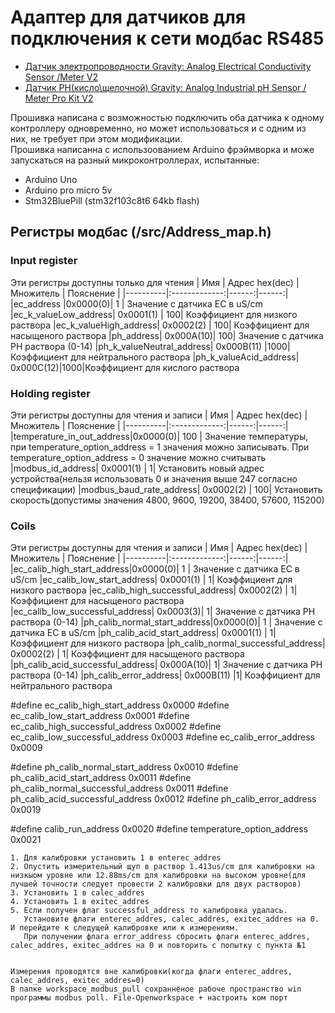 # Адаптер для датчиков для подключения к сети модбас RS485

- [Датчик электропроводности Gravity: Analog Electrical Conductivity Sensor /Meter V2](https://www.dfrobot.com/product-1123.html)
- [Датчик PH(кисло\щелочной) Gravity: Analog Industrial pH Sensor / Meter Pro Kit V2](https://www.dfrobot.com/product-2069.html)

Прошивка написана с возможностью подключить оба датчика к одному контроллеру одновременно, но может использоваться и с одним из них, не требует при этом модификации.  
Прошивка написанна с использоованием Arduino фрэймворка и може запускаться на разный микроконтроллерах, испытанные:  
- Arduino Uno  
- Arduino pro micro 5v  
- Stm32BluePill (stm32f103c8t6  64kb flash) 

## Регистры модбас (/src/Address_map.h)


### Input register
Эти регистры доступны только для чтения
| Имя   |      Адрес hex(dec)      |  Множитель | Пояснение |
|----------|:-------------:|------:|------:|
|ec_address             |0x0000(0)| 1 | Значение с датчика EC в uS/cm
|ec_k_valueLow_address| 0x0001(1) | 100| Коэффициент для низкого раствора
|ec_k_valueHigh_address| 0x0002(2) | 100| Коэффициент для насыщеного раствора
|ph_address| 0x000A(10)|  100| Значение с датчика PH раствора (0-14)
|ph_k_valueNeutral_address| 0x000B(11)  |1000| Коэффициент для нейтрального раствора
|ph_k_valueAcid_address| 0x000C(12)|1000|Коэффициент для кислого раствора

### Holding register
Эти регистры доступны  для чтения и записи
| Имя   |      Адрес hex(dec)      |  Множитель | Пояснение |
|----------|:-------------:|------:|------:|
|temperature_in_out_address|0x0000(0)| 100 | Значение температуры, при  temperature_option_address = 1 значения можно записывать. При  temperature_option_address = 0 значение можно считывать
|modbus_id_address| 0x0001(1) | 1| Установить новый адрес устройства(нельзя использовать 0 и значения выше 247 согласно спецификации)
|modbus_baud_rate_address| 0x0002(2) | 100| Установить скорость(допустимы значения 4800, 9600, 19200, 38400, 57600, 115200)

###  Coils
Эти регистры доступны  для чтения и записи
| Имя   |      Адрес hex(dec)      |  Множитель | Пояснение |
|----------|:-------------:|------:|------:|
|ec_calib_high_start_address|0x0000(0)| 1 | Значение с датчика EC в uS/cm
|ec_calib_low_start_address| 0x0001(1) | 1| Коэффициент для низкого раствора
|ec_calib_high_successful_address| 0x0002(2) | 1| Коэффициент для насыщеного раствора
|ec_calib_low_successful_address| 0x0003(3)|  1| Значение с датчика PH раствора (0-14)
|ph_calib_normal_start_address|0x0000(0)| 1 | Значение с датчика EC в uS/cm
|ph_calib_acid_start_address| 0x0001(1) | 1| Коэффициент для низкого раствора
|ph_calib_normal_successful_address| 0x0002(2) | 1| Коэффициент для насыщеного раствора
|ph_calib_acid_successful_address| 0x000A(10)|  1| Значение с датчика PH раствора (0-14)
|ph_calib_error_address| 0x000B(11)  |1| Коэффициент для нейтрального раствора

#define ec_calib_high_start_address 0x0000
#define ec_calib_low_start_address 0x0001
#define ec_calib_high_successful_address 0x0002
#define ec_calib_low_successful_address 0x0003
#define ec_calib_error_address 0x0009

#define ph_calib_normal_start_address 0x0010
#define ph_calib_acid_start_address 0x0011
#define ph_calib_normal_successful_address 0x0011
#define ph_calib_acid_successful_address 0x0012
#define ph_calib_error_address 0x0019

#define calib_run_address 0x0020
#define temperature_option_address 0x0021
```
1. Для калибровки установить 1 в enterec_addres
2. Опустить измерительный щуп в раствор 1.413us/cm для калибровки на низкыом уровне или 12.88ms/cm для калибровки на высоком уровне(для лучшей точности следует провести 2 калибровки для двух растворов)
3. Установить 1 в calec_addres
4. Установить 1 в exitec_addres
5. Если получен флаг successful_address то калибровка удалась.  
   Установите флаги enterec_addres, calec_addres, exitec_addres на 0. И перейдите к следущей калибровке или к измерениям.  
   При получении флага error_address сбросить флаги enterec_addres, calec_addres, exitec_addres на 0 и повторить с попытку с пункта №1


Измерения проводятся вне калибровки(когда флаги enterec_addres, calec_addres, exitec_addres=0)
В папке workspace_modbus_pull сохраннёное рабоче пространство win программы modbus poll. File-Openworkspace + настроить ком порт


